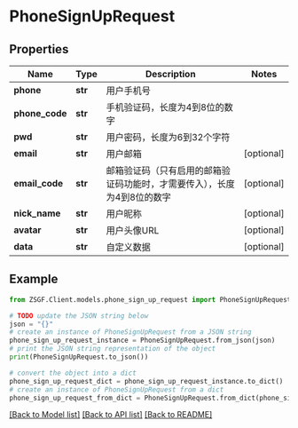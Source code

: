# PhoneSignUpRequest


## Properties

Name | Type | Description | Notes
------------ | ------------- | ------------- | -------------
**phone** | **str** | 用户手机号 | 
**phone_code** | **str** | 手机验证码，长度为4到8位的数字 | 
**pwd** | **str** | 用户密码，长度为6到32个字符 | 
**email** | **str** | 用户邮箱 | [optional] 
**email_code** | **str** | 邮箱验证码（只有启用的邮箱验证码功能时，才需要传入），长度为4到8位的数字 | [optional] 
**nick_name** | **str** | 用户昵称 | [optional] 
**avatar** | **str** | 用户头像URL | [optional] 
**data** | **str** | 自定义数据 | [optional] 

## Example

```python
from ZSGF.Client.models.phone_sign_up_request import PhoneSignUpRequest

# TODO update the JSON string below
json = "{}"
# create an instance of PhoneSignUpRequest from a JSON string
phone_sign_up_request_instance = PhoneSignUpRequest.from_json(json)
# print the JSON string representation of the object
print(PhoneSignUpRequest.to_json())

# convert the object into a dict
phone_sign_up_request_dict = phone_sign_up_request_instance.to_dict()
# create an instance of PhoneSignUpRequest from a dict
phone_sign_up_request_from_dict = PhoneSignUpRequest.from_dict(phone_sign_up_request_dict)
```
[[Back to Model list]](../README.md#documentation-for-models) [[Back to API list]](../README.md#documentation-for-api-endpoints) [[Back to README]](../README.md)


